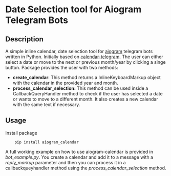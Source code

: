 # Date Selection tool for Aiogram Telegram Bots

## Description
A simple inline calendar, date selection tool for [aiogram](https://github.com/aiogram/aiogram) telegram bots written in Python. 
Initially based on [calendar-telegram](https://github.com/unmonoqueteclea/calendar-telegram).
The user can either select a date or move to the next or previous month/year by clicking a singe button.
Package provides the user with two methods:
* **create_calendar**: This method returns a InlineKeyboardMarkup object with the calendar in the provided year and month.
* **process_calendar_selection:** This method can be used inside a CallbackQueryHandler method to check if the user has selected a date or wants to move to a different month. It also creates a new calendar with the same text if necessary.

## Usage
Install package

        pip install aiogram_calendar

A full working example on how to use aiogram-calendar is provided in *bot_example.py*. 
You create a calendar and add it to a message with a *reply_markup* parameter and then you can process it in a callbackqueyhandler method using the *process_calendar_selection* method.